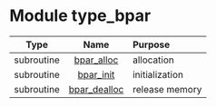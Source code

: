 # Module type_bpar

| Type | Name | Purpose |
| :--: | :--: | :---------- |
| subroutine | [bpar_alloc](https://github.com/JCSDA/saber/tree/develop/src/saber/bump/type_bpar.F90#L49) | allocation |
| subroutine | [bpar_init](https://github.com/JCSDA/saber/tree/develop/src/saber/bump/type_bpar.F90#L93) | initialization |
| subroutine | [bpar_dealloc](https://github.com/JCSDA/saber/tree/develop/src/saber/bump/type_bpar.F90#L306) | release memory |
